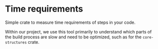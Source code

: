# Time requirements

Simple crate to measure time requirements of steps in your code.

Within our project, we use this tool primarily to understand which parts of the build process
are slow and need to be optimized, such as for the `core-structures` crate.
